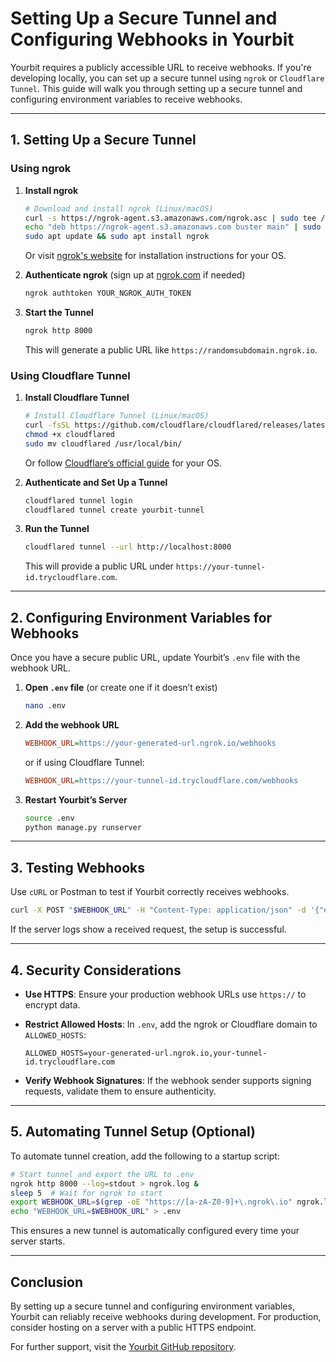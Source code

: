 # Setting Up a Secure Tunnel and Configuring Webhooks in Yourbit

Yourbit requires a publicly accessible URL to receive webhooks. If you're developing locally, you can set up a secure tunnel using `ngrok` or `Cloudflare Tunnel`. This guide will walk you through setting up a secure tunnel and configuring environment variables to receive webhooks.

---

## 1. Setting Up a Secure Tunnel

### Using ngrok

1. **Install ngrok**
   ```sh
   # Download and install ngrok (Linux/macOS)
   curl -s https://ngrok-agent.s3.amazonaws.com/ngrok.asc | sudo tee /etc/apt/trusted.gpg.d/ngrok.asc >/dev/null
   echo "deb https://ngrok-agent.s3.amazonaws.com buster main" | sudo tee /etc/apt/sources.list.d/ngrok.list
   sudo apt update && sudo apt install ngrok
   ```
   Or visit [ngrok's website](https://ngrok.com/download) for installation instructions for your OS.

2. **Authenticate ngrok** (sign up at [ngrok.com](https://ngrok.com) if needed)
   ```sh
   ngrok authtoken YOUR_NGROK_AUTH_TOKEN
   ```

3. **Start the Tunnel**
   ```sh
   ngrok http 8000
   ```
   This will generate a public URL like `https://randomsubdomain.ngrok.io`.

### Using Cloudflare Tunnel

1. **Install Cloudflare Tunnel**
   ```sh
   # Install Cloudflare Tunnel (Linux/macOS)
   curl -fsSL https://github.com/cloudflare/cloudflared/releases/latest/download/cloudflared-linux-amd64 -o cloudflared
   chmod +x cloudflared
   sudo mv cloudflared /usr/local/bin/
   ```
   Or follow [Cloudflare’s official guide](https://developers.cloudflare.com/cloudflare-one/connections/connect-apps/install-and-setup/tunnel-guide/) for your OS.

2. **Authenticate and Set Up a Tunnel**
   ```sh
   cloudflared tunnel login
   cloudflared tunnel create yourbit-tunnel
   ```

3. **Run the Tunnel**
   ```sh
   cloudflared tunnel --url http://localhost:8000
   ```
   This will provide a public URL under `https://your-tunnel-id.trycloudflare.com`.

---

## 2. Configuring Environment Variables for Webhooks

Once you have a secure public URL, update Yourbit’s `.env` file with the webhook URL.

1. **Open `.env` file** (or create one if it doesn’t exist)
   ```sh
   nano .env
   ```

2. **Add the webhook URL**
   ```ini
   WEBHOOK_URL=https://your-generated-url.ngrok.io/webhooks
   ```
   or if using Cloudflare Tunnel:
   ```ini
   WEBHOOK_URL=https://your-tunnel-id.trycloudflare.com/webhooks
   ```

3. **Restart Yourbit’s Server**
   ```sh
   source .env
   python manage.py runserver
   ```

---

## 3. Testing Webhooks

Use `cURL` or Postman to test if Yourbit correctly receives webhooks.

```sh
curl -X POST "$WEBHOOK_URL" -H "Content-Type: application/json" -d '{"event": "test"}'
```

If the server logs show a received request, the setup is successful.

---

## 4. Security Considerations

- **Use HTTPS**: Ensure your production webhook URLs use `https://` to encrypt data.
- **Restrict Allowed Hosts**: In `.env`, add the ngrok or Cloudflare domain to `ALLOWED_HOSTS`:
  
  ```env
  ALLOWED_HOSTS=your-generated-url.ngrok.io,your-tunnel-id.trycloudflare.com
  ```
- **Verify Webhook Signatures**: If the webhook sender supports signing requests, validate them to ensure authenticity.

---

## 5. Automating Tunnel Setup (Optional)

To automate tunnel creation, add the following to a startup script:

```sh
# Start tunnel and export the URL to .env
ngrok http 8000 --log=stdout > ngrok.log &
sleep 5  # Wait for ngrok to start
export WEBHOOK_URL=$(grep -oE "https://[a-zA-Z0-9]+\.ngrok\.io" ngrok.log)
echo "WEBHOOK_URL=$WEBHOOK_URL" > .env
```

This ensures a new tunnel is automatically configured every time your server starts.

---

## Conclusion
By setting up a secure tunnel and configuring environment variables, Yourbit can reliably receive webhooks during development. For production, consider hosting on a server with a public HTTPS endpoint.

For further support, visit the [Yourbit GitHub repository](https://github.com/Yourbit-LLC/yourbit).
